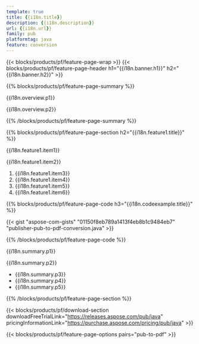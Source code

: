 ```yaml
---
template: true
title: {{i18n.title}}
description: {{i18n.description}}
url: {{i18n.url}}
family: pub
platformtag: java
feature: conversion
---
```


{{< blocks/products/pf/feature-page-wrap >}}
{{< blocks/products/pf/feature-page-header h1="{{i18n.banner.h1}}" h2="{{i18n.banner.h2}}" >}}

{{% blocks/products/pf/feature-page-summary %}}

<p>{{i18n.overview.p1}}</p>
<p>{{i18n.overview.p2}}</p>

{{% /blocks/products/pf/feature-page-summary  %}}


{{% blocks/products/pf/feature-page-section  h2="{{i18n.feature1.title}}" %}}

<p>{{i18n.feature1.item1}}</p>
<p>{{i18n.feature1.item2}}</p>

1. {{i18n.feature1.item3}}
2. {{i18n.feature1.item4}}
3. {{i18n.feature1.item5}}
4. {{i18n.feature1.item6}}

{{% blocks/products/pf/feature-page-code h3="{{i18n.codeexample.title}}" %}}

{{< gist "aspose-com-gists" "01150f8eb789a1413f4eb8b1c9484eb7" "publisher-pub-to-pdf-conversion.java" >}}

{{% /blocks/products/pf/feature-page-code  %}}

<p>{{i18n.summary.p1}}</p>
<p>{{i18n.summary.p2}}</p>

- {{i18n.summary.p3}}
- {{i18n.summary.p4}}
- {{i18n.summary.p5}}

{{% /blocks/products/pf/feature-page-section %}}

{{< blocks/products/pf/download-section downloadFreeTrialLink="https://releases.aspose.com/pub/java" pricingInformationLink="https://purchase.aspose.com/pricing/pub/java" >}}

{{< blocks/products/pf/feature-page-options pairs="pub-to-pdf" >}}